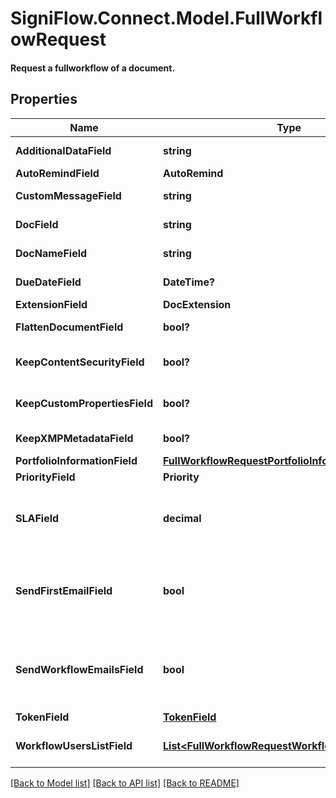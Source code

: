 # SigniFlow.Connect.Model.FullWorkflowRequest
#### Request a fullworkflow of a document. 

## Properties

Name | Type | Description | Notes
------------ | ------------- | ------------- | -------------
**AdditionalDataField** | **string** | Additional data. | [optional] 
**AutoRemindField** | **AutoRemind** |  | 
**CustomMessageField** | **string** | Custom message. | [optional] 
**DocField** | **string** | Document field. | 
**DocNameField** | **string** | Document name. | 
**DueDateField** | **DateTime?** | Document due date. | [optional] 
**ExtensionField** | **DocExtension** |  | 
**FlattenDocumentField** | **bool?** | Flatten document. | [optional] 
**KeepContentSecurityField** | **bool?** | Keep content security. | [optional] 
**KeepCustomPropertiesField** | **bool?** | Keep custom properties. | [optional] 
**KeepXMPMetadataField** | **bool?** | Keep XMP meta data. | [optional] 
**PortfolioInformationField** | [**FullWorkflowRequestPortfolioInformationField**](FullWorkflowRequestPortfolioInformationField.md) |  | [optional] 
**PriorityField** | **Priority** |  | [optional] 
**SLAField** | **decimal** | This field has been deprecated, the default value is 0. | [optional] 
**SendFirstEmailField** | **bool** | Confirm first user email notification will or will not be sent. | 
**SendWorkflowEmailsField** | **bool** | Confirm that workflow emails will or will not be sent. | 
**TokenField** | [**TokenField**](TokenField.md) |  | 
**WorkflowUsersListField** | [**List&lt;FullWorkflowRequestWorkflowUsersListField&gt;**](FullWorkflowRequestWorkflowUsersListField.md) | List of users in the workflow. | 

[[Back to Model list]](../README.md#documentation-for-models) [[Back to API list]](../README.md#documentation-for-api-endpoints) [[Back to README]](../README.md)

